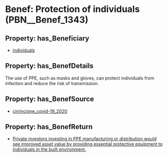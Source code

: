 # Benef: __Protection of individuals__ (PBN__Benef_1343)

## Property: has_Beneficiary

* [individuals](../Stakeholder/PBN__Stakeholder_20)

## Property: has_BenefDetails

The use of PPE, such as masks and gloves, can protect individuals from infection and reduce the risk of transmission.

## Property: has_BenefSource

* [cirrincione_covid-19_2020](../Article/PBN__Article_284)

## Property: has_BenefReturn

* [Private investors investing in PPE manufacturing or distribution would see improved asset value by providing essential protective equipment to individuals in the built environment.](../BenefReturn/PBN__BenefReturn_1513)


